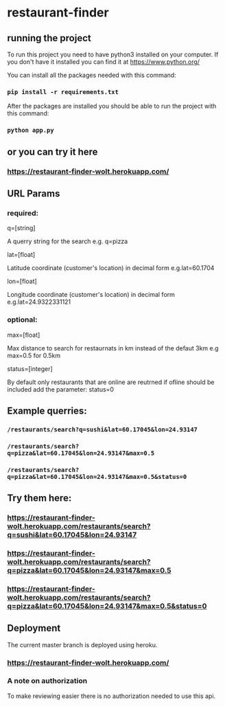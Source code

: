 # restaurant-finder
## running the project
To run this project you need to have python3 installed on your computer. If you don't have it installed
you can find it at https://www.python.org/

You can install all the packages needed with this command:
### `pip install -r requirements.txt`
After the packages are installed you should be able to run the project with this command:
### `python app.py`

## or you can try it here

### https://restaurant-finder-wolt.herokuapp.com/

## URL Params

### required:
q=[string]

A querry string for the search e.g. q=pizza

lat=[float]

Latitude coordinate (customer's location) in decimal form e.g.lat=60.1704

lon=[float]

Longitude coordinate (customer's location) in decimal form e.g.lat=24.9322331121
### optional:

max=[float]

Max distance to search for restaurnats in km instead of the defaut 3km e.g max=0.5 for 0.5km 

status=[integer]

By default only restaurants that are online are reutrned if ofline should be included add the parameter: status=0

## Example querries:

### `/restaurants/search?q=sushi&lat=60.17045&lon=24.93147`
### `/restaurants/search?q=pizza&lat=60.17045&lon=24.93147&max=0.5`
### `/restaurants/search?q=pizza&lat=60.17045&lon=24.93147&max=0.5&status=0`

## Try them here:
### https://restaurant-finder-wolt.herokuapp.com/restaurants/search?q=sushi&lat=60.17045&lon=24.93147
### https://restaurant-finder-wolt.herokuapp.com/restaurants/search?q=pizza&lat=60.17045&lon=24.93147&max=0.5
### https://restaurant-finder-wolt.herokuapp.com/restaurants/search?q=pizza&lat=60.17045&lon=24.93147&max=0.5&status=0

## Deployment
The current master branch is deployed using heroku.
### https://restaurant-finder-wolt.herokuapp.com/

### A note on authorization
To make reviewing easier there is no authorization needed to use this api.
